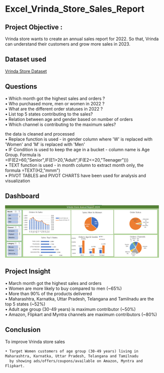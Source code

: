 # Excel_Vrinda_Store_Sales_Report
## Project Objective : 
Vrinda store wants to create an annual sales report for 2022. So that, Vrinda can understand their customers and grow more sales in 2023.

## Dataset used
<a href = "https://github.com/rinasingh1/Excel_Vrinda_Store_Analysis_Report/blob/main/Dataset.xlsx">Vrinda Store Dataset</a>

## Questions <br>
•	Which month got the highest sales and orders ?
<br>
•	Who purchased more, men or women in 2022 ?
<br>
•	What are the different order statuses in 2022 ? 
<br>
•	List top 5 states contributing to the sales?
<br>
•	Relation between age and gender based on number of orders
<br>
•	Which channel is contributing to the maximum sales?

the data is cleaned and processed
<br>
•	Replace function is used - in gender column where 'W' is replaced with 'Women' and 'M' is replaced with 'Men'
<br>
•	IF Condition is used to keep the age in a bucket - column name is Age Group. Formula is =IF(E2>60,"Senior",IF(E1>20,"Adult",IF(E2<=20,"Teenager")))
<br>
•	TEXT function is used - in month column to extract month only, the formula =TEXT(H2,"mmm")
<br>
•	PIVOT TABLES and PIVOT CHARTS have been used for analysis and visualization

## Dashboard
![image alt](https://github.com/rinasingh1/Excel_Vrinda_Store_Analysis_Report/blob/3521c5e02f22d81f7c2756ce9eafbb1ec8e1e814/Dashboard_Image.png)

## Project Insight <br>
•	March month got the highest sales and orders
<br>
•	Women are more likely to buy compared to men (~65%)
<br>
•	More than 90% of the products delivered
<br>
•	Maharashtra, Karnatka, Uttar Pradesh, Telangana and Tamilnadu are the top 5 states (~52%)
<br>
•	Adult age group (30-49 years) is maximum contributor (~50%)
<br>
•	Amazon, Flipkart and Myntra channels are maximum contributors (~80%)

## Conclusion 
To improve Vrinda store sales 
    
    • Target Women customers of age group (30-49 years) living in Maharashtra, Karnatka, Uttar Pradesh, Telangana and Tamilnadu 
      by showing ads/offers/coupons/available on Amazon, Myntra and Flipkart.












  

   
  


